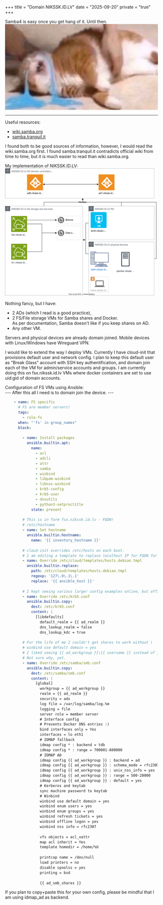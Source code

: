 +++
title = "Domain NIKSSK.ID.LV"
date = "2025-09-20"
private = "true"
+++


<!--more-->

Samba4 is easy once you get hang of it. Until then.
![cat-cry.jpg](/static/memes/cat-cry.jpg)

---

Useful resources:
- [wiki.samba.org](https://wiki.samba.org/index.php/Main_Page)
- [samba.tranquil.it](https://samba.tranquil.it/doc/en/index.html)


I found both to be good sources of information, however, I would read the wiki.samba.org first.
I found samba.tranquil.it contradicts official wiki from time to time, but it is much easier to read than wiki.samba.org.


My implementation of NIKSSK.ID.LV:
![My domain](/static/domain.drawio.svg)

Nothing fancy, but I have:
- 2 ADs (which I read is a good practice),
- 2 FS/File storage VMs for Samba shares and Docker. \
  As per documentation, Samba doesn't like if you keep shares on AD.
- Any other VM.


Servers and physical devices are already domain joined. Mobile devices with Linux/Windows have Wireguard VPN.

I would like to extend the way I deploy VMs.
Currently I have cloud-init that provisions default user and network config.
I plan to keep this default user as "Break Glass" account with SSH key authentification, and domain join each of the VM for admin/service accounts and groups. 
I am currently doing this on fsx.nikssk.id.lv VMs where docker containers are set to use uid:gid of domain accounts.

Configuration of FS VMs using Ansible: \
--- After this all I need is to domain join the device. ---
```yaml
    - name: FS specific
      # FS are member servers!
      tags:
        - role-fs
      when: "'fs' in group_names"
      block:

        - name: Install packages
          ansible.builtin.apt:
            name:
              - acl
              - adcli
              - attr
              - samba
              - winbind 
              - libpam-winbind 
              - libnss-winbind 
              - krb5-config 
              - krb5-user 
              - dnsutils 
              - python3-setproctitle
            state: present

        # This is in form fsx.nikssk.id.lv - FQDN!
        # /etc/hostname
        - name: Set hostname
          ansible.builtin.hostname:
            name: '{{ inventory_hostname }}'

        # cloud-init overrides /etc/hosts on each boot. 
        # I am editing a template to replace localhost IP for FQDN for eth1 interface IP.
        - name: Override /etc/cloud/templates/hosts.debian.tmpl
          ansible.builtin.replace:
            path: /etc/cloud/templates/hosts.debian.tmpl
            regexp: '127\.0\.1\.1'
            replace: '{{ ansible_host }}'
        
        # I kept seeing various larger config examples online, but official docs say that this is enough.
        - name: Override /etc/krb5.conf 
          ansible.builtin.copy:
            dest: /etc/krb5.conf 
            content: |
              [libdefaults]
              	default_realm = {{ ad_realm }}
              	dns_lookup_realm = false
              	dns_lookup_kdc = true
        
        # For the life of me I couldn't get shares to work without \
        # winbind use default domain = yes
        # I liked seeing {{ ad_workgroup }}\{{ username }} instead of just {{ username }}.
        # Not sure why, yet.
        - name: Override /etc/samba/smb.conf
          ansible.builtin.copy:
            dest: /etc/samba/smb.conf
            content: |
              [global]
                workgroup = {{ ad_workgroup }}
                realm = {{ ad_realm }}
                security = ads
                log file = /var/log/samba/log.%m
                logging = file
                server role = member server
                # Interface config
                # Prevents Docker DNS entries :)
                bind interfaces only = Yes
                interfaces = lo eth1
                # IDMAP fallback
                idmap config * : backend = tdb
                idmap config * : range = 700001-800000
                # IDMAP AD
                idmap config {{ ad_workgroup }} : backend = ad
                idmap config {{ ad_workgroup }} : schema_mode = rfc2307
                idmap config {{ ad_workgroup }} : unix_nss_info = yes
                idmap config {{ ad_workgroup }} : range = 500-20000
                idmap config {{ ad_workgroup }} : default = yes
                # Kerberos and keytab
                sync machine password to keytab
                # Winbind
                winbind use default domain = yes
                winbind enum users = yes
                winbind enum groups = yes
                winbind refresh tickets = yes
                winbind offline logon = yes
                winbind nss info = rfc2307

                vfs objects = acl_xattr
                map acl inherit = Yes
                template homedir = /home/%U

                printcap name = /dev/null
                load printers = no
                disable spoolss = yes
                printing = bsd

                {{ ad_smb_shares }}
```
If you plan to copy+paste this for your own config, please be mindful that I am using idmap_ad as backend.

